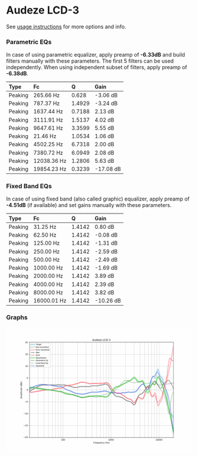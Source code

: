 # Audeze LCD-3
See [usage instructions](https://github.com/jaakkopasanen/AutoEq#usage) for more options and info.

### Parametric EQs
In case of using parametric equalizer, apply preamp of **-6.33dB** and build filters manually
with these parameters. The first 5 filters can be used independently.
When using independent subset of filters, apply preamp of **-6.38dB**.

| Type    | Fc          |      Q | Gain      |
|:--------|:------------|:-------|:----------|
| Peaking | 265.66 Hz   | 0.628  | -3.06 dB  |
| Peaking | 787.37 Hz   | 1.4929 | -3.24 dB  |
| Peaking | 1637.44 Hz  | 0.7188 | 2.13 dB   |
| Peaking | 3111.91 Hz  | 1.5137 | 4.02 dB   |
| Peaking | 9647.61 Hz  | 3.3599 | 5.55 dB   |
| Peaking | 21.46 Hz    | 1.0534 | 1.06 dB   |
| Peaking | 4502.25 Hz  | 6.7318 | 2.00 dB   |
| Peaking | 7380.72 Hz  | 6.0949 | 2.08 dB   |
| Peaking | 12038.36 Hz | 1.2806 | 5.63 dB   |
| Peaking | 19854.23 Hz | 0.3239 | -17.08 dB |

### Fixed Band EQs
In case of using fixed band (also called graphic) equalizer, apply preamp of **-4.51dB**
(if available) and set gains manually with these parameters.

| Type    | Fc          |      Q | Gain      |
|:--------|:------------|:-------|:----------|
| Peaking | 31.25 Hz    | 1.4142 | 0.80 dB   |
| Peaking | 62.50 Hz    | 1.4142 | -0.08 dB  |
| Peaking | 125.00 Hz   | 1.4142 | -1.31 dB  |
| Peaking | 250.00 Hz   | 1.4142 | -2.59 dB  |
| Peaking | 500.00 Hz   | 1.4142 | -2.49 dB  |
| Peaking | 1000.00 Hz  | 1.4142 | -1.69 dB  |
| Peaking | 2000.00 Hz  | 1.4142 | 3.89 dB   |
| Peaking | 4000.00 Hz  | 1.4142 | 2.39 dB   |
| Peaking | 8000.00 Hz  | 1.4142 | 3.82 dB   |
| Peaking | 16000.01 Hz | 1.4142 | -10.26 dB |

### Graphs
![](./Audeze%20LCD-3.png)